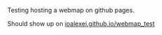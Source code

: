 Testing hosting a webmap on github pages. 

Should show up on [ioalexei.github.io/webmap_test](https://ioalexei.github.io/webmap_test)
